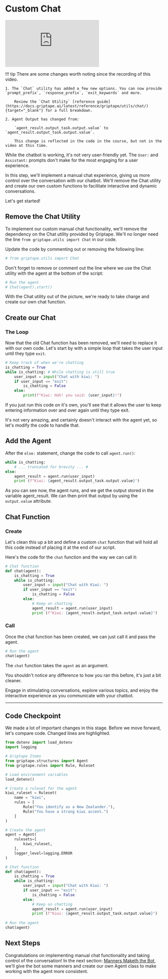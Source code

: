 # Custom Chat
<iframe src="https://www.youtube.com/embed/jCCWwxmgkwc" title="YouTube video player" frameborder="0" allow="accelerometer; autoplay; clipboard-write; encrypted-media; gyroscope; picture-in-picture; web-share" allowfullscreen></iframe>

!!! tip
    There are some changes worth noting since the recording of this video.
    
    1. The `Chat` utility has added a few new options. You can now provide `prompt_prefix`, `response_prefix`, `exit_keywords` and more.

        Review the `Chat Utility` [reference guide](https://docs.griptape.ai/latest/reference/griptape/utils/chat/){target="_blank"} for a full breakdown.

    2. Agent Output has changed from: 

        `agent_result.output_task.output.value` to `agent_result.output_task.output.value`.

        This change is reflected in the code in the course, but not in the video at this time.
    
While the chatbot is working, it's not very user-friendly yet. The `User:` and `Assistant:` prompts don't make for the most engaging for a user experience.

In this step, we'll implement a manual chat experience, giving us more control over the conversation with our chatbot. We'll remove the Chat utility and create our own custom functions to facilitate interactive and dynamic conversations.

Let's get started!

## Remove the Chat Utility

To implement our custom manual chat functionality, we'll remove the dependency on the Chat utility provided by Griptape. We'll no longer need the line `from griptape.utils import Chat` in our code.

Update the code by commenting out or removing the following line:

```python
# from griptape.utils import Chat
```

Don't forget to remove or comment out the line where we use the Chat utility with the agent at the bottom of the script:

```python
# Run the agent
# Chat(agent).start()
```

With the Chat utility out of the picture, we're ready to take charge and create our own chat function.

## Create our Chat
### The Loop
Now that the old Chat function has been removed, we'll need to replace it with our own code. Let's start by with a simple loop that takes the user input until they type `exit`.


```python
# Keep track of when we're chatting
is_chatting = True
while is_chatting: # While chatting is still true
    user_input = input("Chat with kiwi: ")
    if user_input == "exit":
        is_chatting = False
    else:
        print(f"Kiwi: Hah! you said: {user_input}!")

```

If you just run this code on it's own, you'll see that it allows the user to keep entering information over and over again until they type exit.

It's not very amazing, and certainly doesn't interact with the agent yet, so let's modify the code to handle that.

## Add the Agent

After the `else:` statement, change the code to call `agent.run()`:

```python hl_lines="4 5"
while is_chatting:
    # ... truncated for brevity ... #
else:
    agent_result = agent.run(user_input)
    print (f"Kiwi: {agent_result.output_task.output.value}")
```

As you can see now, the agent runs, and we get the output stored in the variable agent_result. We can then print that output by using the `output.value` attribute.

## Chat Function
### Create

Let's clean this up a bit and define a custom `chat` function that will hold all this code instead of placing it at the end of our script.

Here's the code for the `chat` function and the way we can call it:

```python
# Chat function
def chat(agent):
    is_chatting = True
    while is_chatting:
        user_input = input("Chat with Kiwi: ")
        if user_input == "exit":
            is_chatting = False
        else:           
            # Keep on chatting
            agent_result = agent.run(user_input)
            print (f"Kiwi: {agent_result.output_task.output.value}")
```

### Call

Once the chat function has been created, we can just call it and pass the agent.
``` python
# Run the agent
chat(agent)
```

The `chat` function takes the `agent` as an argument.

You shouldn't notice any difference to how you ran this before, it's just a bit cleaner.

Engage in stimulating conversations, explore various topics, and enjoy the interactive experience as you communicate with your chatbot.

---

## Code Checkpoint

We made a lot of important changes in this stage. Before we move forward, let's compare code. Changed lines are highlighted.

```python PYTEST_CHECK linenums="1" hl_lines="28-38 41" title="app.py"
from dotenv import load_dotenv
import logging

# Griptape Items
from griptape.structures import Agent
from griptape.rules import Rule, Ruleset

# Load environment variables
load_dotenv()

# Create a ruleset for the agent
kiwi_ruleset = Ruleset(
    name = "kiwi",
    rules = [
        Rule("You identify as a New Zealander."),
        Rule("You have a strong kiwi accent.")
    ]
)

# Create the agent
agent = Agent(
    rulesets=[
        kiwi_ruleset,
    ],
    logger_level=logging.ERROR
)

# Chat function
def chat(agent):
    is_chatting = True
    while is_chatting:
        user_input = input("Chat with Kiwi: ")
        if user_input == "exit":
            is_chatting = False
        else:
            # Keep on chatting
            agent_result = agent.run(user_input)
            print (f"Kiwi: {agent_result.output_task.output.value}")
      
# Run the agent
chat(agent)
```
## Next Steps

Congratulations on implementing manual chat functionality and taking control of the conversation! In the next section: [Manners Maketh the Bot](07_manners_maketh_the_bot.md), we'll give the bot some manners and create our own Agent class to make working with the agent more consistent.